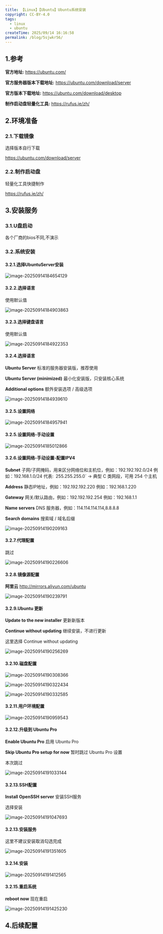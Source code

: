 ```yaml
---
title: 【Linux】【Ubuntu】Ubuntu系统安装
copyright: CC-BY-4.0
tags:
  - linux
  - ubuntu
createTime: 2025/09/14 16:16:58
permalink: /blog/5sjwkr56/
---
```


## 1.参考

**官方地址:**
https://ubuntu.com/

**官方服务器版本下载地址:**
https://ubuntu.com/download/server

**官方版本下载地址:**
https://ubuntu.com/download/desktop

**制作启动盘轻量化工具:**
https://rufus.ie/zh/

## 2.环境准备

### 2.1.下载镜像

选择版本自行下载

https://ubuntu.com/download/server

### 2.2.制作启动盘

轻量化工具快捷制作

https://rufus.ie/zh/

## 3.安装服务

### 3.1.U盘启动

各个厂商的bios不同,不演示

### 3.2.系统安装

#### 3.2.1.选择UbuntuServer安装

![image-20250914184654129](./../.vuepress/images/image-20250914184654129.png)

#### 3.2.2.选择语言

使用默认值

![image-20250914184903863](./../.vuepress/images/image-20250914184903863.png)

#### 3.2.3.选择键盘语言

使用默认值 

![image-20250914184922353](./../.vuepress/images/image-20250914184922353.png)

#### 3.2.4.选择语言

**Ubuntu Server** 标准的服务器安装版，推荐使用

**Ubuntu Server (minimized)** 最小化安装版，只安装核心系统

**Additional options** 额外安装选项 / 高级选项

![image-20250914184939610](./../.vuepress/images/image-20250914184939610.png)

#### 3.2.5.设置网络

![image-20250914184957941](./../.vuepress/images/image-20250914184957941.png)

#### 3.2.5.设置网络-手动设置

![image-20250914185012866](./../.vuepress/images/image-20250914185012866.png)

#### 3.2.6.设置网络-手动设置-配置IPV4

**Subnet** 子网/子网掩码，用来区分网络位和主机位，例如：192.192.192.0/24 例如：192.168.1.0/24 代表:` `255.255.255.0` → 典型 C 类网段，可用 254 个主机

**Address** 静态IP地址，例如：192.192.192.220 例如：192.168.1.220

**Gateway** 网关/默认路由，例如：192.192.192.254 例如：192.168.1.1

**Name servers** DNS 服务器，例如：114.114.114.114,8.8.8.8

**Search domains** 搜索域 / 域名后缀

![image-20250914190209163](./../.vuepress/images/image-20250914190209163.png)

#### 3.2.7.代理配置

跳过

![image-20250914190226606](./../.vuepress/images/image-20250914190226606.png)

#### 3.2.8.镜像源配置

**阿里云** http://mirrors.aliyun.com/ubuntu

![image-20250914190239791](./../.vuepress/images/image-20250914190239791.png)

#### 3.2.9.Ubuntu 更新

**Update to the new installer** 更新新版本

**Continue without updating** 继续安装，不进行更新

这里选择 Continue without updating

![image-20250914190256269](./../.vuepress/images/image-20250914190256269.png)

#### 3.2.10.磁盘配置

![image-20250914190308366](./../.vuepress/images/image-20250914190308366.png)

![image-20250914190322434](./../.vuepress/images/image-20250914190322434.png)

![image-20250914190332585](./../.vuepress/images/image-20250914190332585.png)

#### 3.2.11.用户环境配置

![image-20250914190959543](./../.vuepress/images/image-20250914190959543.png)

#### 3.2.12.升级到 Ubuntu Pro

**Enable Ubuntu Pro** 启用 Ubuntu Pro

**Skip Ubuntu Pro setup for now** 暂时跳过 Ubuntu Pro 设置

本次跳过

![image-20250914191033144](./../.vuepress/images/image-20250914191033144.png)

#### 3.2.13.SSH配置

**Install OpenSSH server** 安装SSH服务

选择安装

![image-20250914191047693](./../.vuepress/images/image-20250914191047693.png)

#### 3.2.13.安装服务

这里不建议安装取消勾选完成

![image-20250914191351605](./../.vuepress/images/image-20250914191351605.png)

#### 3.2.14.安装

![image-20250914191412565](./../.vuepress/images/image-20250914191412565.png)

#### 3.2.15.重启系统

**reboot now** 现在重启

![image-20250914191425230](./../.vuepress/images/image-20250914191425230.png)

## 4.后续配置

